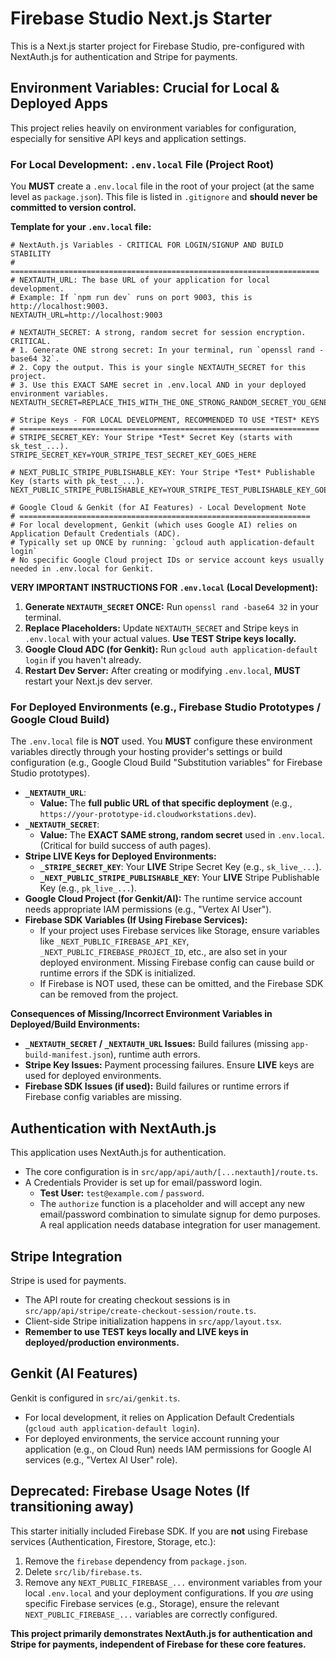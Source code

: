 
# Firebase Studio Next.js Starter

This is a Next.js starter project for Firebase Studio, pre-configured with NextAuth.js for authentication and Stripe for payments.

## Environment Variables: Crucial for Local & Deployed Apps

This project relies heavily on environment variables for configuration, especially for sensitive API keys and application settings.

### For Local Development: `.env.local` File (Project Root)

You **MUST** create a `.env.local` file in the root of your project (at the same level as `package.json`). This file is listed in `.gitignore` and **should never be committed to version control.**

**Template for your `.env.local` file:**
```env
# NextAuth.js Variables - CRITICAL FOR LOGIN/SIGNUP AND BUILD STABILITY
# =====================================================================
# NEXTAUTH_URL: The base URL of your application for local development.
# Example: If `npm run dev` runs on port 9003, this is http://localhost:9003.
NEXTAUTH_URL=http://localhost:9003

# NEXTAUTH_SECRET: A strong, random secret for session encryption. CRITICAL.
# 1. Generate ONE strong secret: In your terminal, run `openssl rand -base64 32`.
# 2. Copy the output. This is your single NEXTAUTH_SECRET for this project.
# 3. Use this EXACT SAME secret in .env.local AND in your deployed environment variables.
NEXTAUTH_SECRET=REPLACE_THIS_WITH_THE_ONE_STRONG_RANDOM_SECRET_YOU_GENERATED

# Stripe Keys - FOR LOCAL DEVELOPMENT, RECOMMENDED TO USE *TEST* KEYS
# ===================================================================
# STRIPE_SECRET_KEY: Your Stripe *Test* Secret Key (starts with sk_test_...).
STRIPE_SECRET_KEY=YOUR_STRIPE_TEST_SECRET_KEY_GOES_HERE

# NEXT_PUBLIC_STRIPE_PUBLISHABLE_KEY: Your Stripe *Test* Publishable Key (starts with pk_test_...).
NEXT_PUBLIC_STRIPE_PUBLISHABLE_KEY=YOUR_STRIPE_TEST_PUBLISHABLE_KEY_GOES_HERE

# Google Cloud & Genkit (for AI Features) - Local Development Note
# =================================================================
# For local development, Genkit (which uses Google AI) relies on Application Default Credentials (ADC).
# Typically set up ONCE by running: `gcloud auth application-default login`
# No specific Google Cloud project IDs or service account keys usually needed in .env.local for Genkit.
```

**VERY IMPORTANT INSTRUCTIONS FOR `.env.local` (Local Development):**

1.  **Generate `NEXTAUTH_SECRET` ONCE:** Run `openssl rand -base64 32` in your terminal.
2.  **Replace Placeholders:** Update `NEXTAUTH_SECRET` and Stripe keys in `.env.local` with your actual values. **Use TEST Stripe keys locally.**
3.  **Google Cloud ADC (for Genkit):** Run `gcloud auth application-default login` if you haven't already.
4.  **Restart Dev Server:** After creating or modifying `.env.local`, **MUST** restart your Next.js dev server.

### For Deployed Environments (e.g., Firebase Studio Prototypes / Google Cloud Build)

The `.env.local` file is **NOT** used. You **MUST** configure these environment variables directly through your hosting provider's settings or build configuration (e.g., Google Cloud Build "Substitution variables" for Firebase Studio prototypes).

*   **`_NEXTAUTH_URL`**:
    *   **Value:** The **full public URL of that specific deployment** (e.g., `https://your-prototype-id.cloudworkstations.dev`).
*   **`_NEXTAUTH_SECRET`**:
    *   **Value:** The **EXACT SAME strong, random secret** used in `.env.local`. (Critical for build success of auth pages).
*   **Stripe LIVE Keys for Deployed Environments:**
    *   **`_STRIPE_SECRET_KEY`**: Your **LIVE** Stripe Secret Key (e.g., `sk_live_...`).
    *   **`_NEXT_PUBLIC_STRIPE_PUBLISHABLE_KEY`**: Your **LIVE** Stripe Publishable Key (e.g., `pk_live_...`).
*   **Google Cloud Project (for Genkit/AI):** The runtime service account needs appropriate IAM permissions (e.g., "Vertex AI User").
*   **Firebase SDK Variables (If Using Firebase Services):**
    *   If your project uses Firebase services like Storage, ensure variables like `_NEXT_PUBLIC_FIREBASE_API_KEY`, `_NEXT_PUBLIC_FIREBASE_PROJECT_ID`, etc., are also set in your deployed environment. Missing Firebase config can cause build or runtime errors if the SDK is initialized.
    *   If Firebase is NOT used, these can be omitted, and the Firebase SDK can be removed from the project.

**Consequences of Missing/Incorrect Environment Variables in Deployed/Build Environments:**
*   **`_NEXTAUTH_SECRET` / `_NEXTAUTH_URL` Issues:** Build failures (missing `app-build-manifest.json`), runtime auth errors.
*   **Stripe Key Issues:** Payment processing failures. Ensure **LIVE** keys are used for deployed environments.
*   **Firebase SDK Issues (if used):** Build failures or runtime errors if Firebase config variables are missing.

## Authentication with NextAuth.js

This application uses NextAuth.js for authentication.
*   The core configuration is in `src/app/api/auth/[...nextauth]/route.ts`.
*   A Credentials Provider is set up for email/password login.
    *   **Test User:** `test@example.com` / `password`.
    *   The `authorize` function is a placeholder and will accept any new email/password combination to simulate signup for demo purposes. A real application needs database integration for user management.

## Stripe Integration

Stripe is used for payments.
*   The API route for creating checkout sessions is in `src/app/api/stripe/create-checkout-session/route.ts`.
*   Client-side Stripe initialization happens in `src/app/layout.tsx`.
*   **Remember to use TEST keys locally and LIVE keys in deployed/production environments.**

## Genkit (AI Features)

Genkit is configured in `src/ai/genkit.ts`.
*   For local development, it relies on Application Default Credentials (`gcloud auth application-default login`).
*   For deployed environments, the service account running your application (e.g., on Cloud Run) needs IAM permissions for Google AI services (e.g., "Vertex AI User" role).

## Deprecated: Firebase Usage Notes (If transitioning away)

This starter initially included Firebase SDK. If you are **not** using Firebase services (Authentication, Firestore, Storage, etc.):
1.  Remove the `firebase` dependency from `package.json`.
2.  Delete `src/lib/firebase.ts`.
3.  Remove any `NEXT_PUBLIC_FIREBASE_...` environment variables from your local `.env.local` and your deployment configurations.
If you *are* using specific Firebase services (e.g., Storage), ensure the relevant `NEXT_PUBLIC_FIREBASE_...` variables are correctly configured.

**This project primarily demonstrates NextAuth.js for authentication and Stripe for payments, independent of Firebase for these core features.**
```